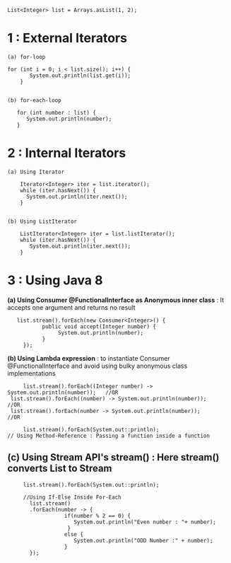 
    List<Integer> list = Arrays.asList(1, 2);

  
 # 1 : External Iterators
 
    (a) for-loop
        
	for (int i = 0; i < list.size(); i++) {
           System.out.println(list.get(i));
        }


    (b) for-each-loop
   
       for (int number : list) {
          System.out.println(number);
       }
		
				
 # 2 : Internal Iterators  
		
    (a) Using Iterator

        Iterator<Integer> iter = list.iterator();
        while (iter.hasNext()) {
          System.out.println(iter.next());
        }
		
		
    (b) Using ListIterator

        ListIterator<Integer> iter = list.listIterator();
        while (iter.hasNext()) {
           System.out.println(iter.next());
        }
	
	
 # 3 : Using Java 8 
			
**(a) Using Consumer @FunctionalInterface as Anonymous inner class**  : It accepts one argument and returns no result

       list.stream().forEach(new Consumer<Integer>() {
               public void accept(Integer number) {
                    System.out.println(number);
               }
         });	
		
		
**(b) Using Lambda expression** :  to instantiate Consumer @FunctionalInterface and avoid using bulky anonymous class implementations
		
         list.stream().forEach((Integer number) -> System.out.println(number));   //OR
	 list.stream().forEach((number) -> System.out.println(number));           //OR
	 list.stream().forEach(number -> System.out.println(number));             //OR 
		
         list.stream().forEach(System.out::println);                              // Using Method-Reference : Passing a function inside a function
		
			
			
## (c) Using Stream API's stream() : Here stream() converts List<Integer> to  Stream<Integer>
     
         list.stream().forEach(System.out::println);

         //Using If-Else Inside For-Each
           list.stream()
           .forEach(number -> {
                      if(number % 2 == 0) {
                         System.out.println("Even number : "+ number);
                       }
                      else {
                         System.out.println("ODD Number :" + number);
                      }  
           });  	
			
					
			
